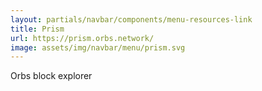 ```yaml
---
layout: partials/navbar/components/menu-resources-link
title: Prism
url: https://prism.orbs.network/
image: assets/img/navbar/menu/prism.svg
---
```


Orbs block explorer
